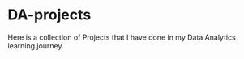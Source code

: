 # DA-projects

Here is a collection of Projects that I have done in my Data Analytics learning journey.
